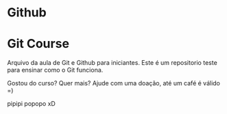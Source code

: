 # Github

# Git Course

Arquivo da aula de Git e Github para iniciantes.
Este é um repositorio teste para ensinar como o Git funciona.

Gostou do curso? Quer mais? Ajude com uma doação, até um café é válido =)

pipipi popopo xD
